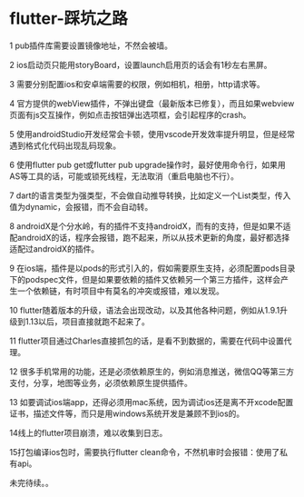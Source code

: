 # flutter-踩坑之路

1 pub插件库需要设置镜像地址，不然会被墙。

2 ios启动页只能用storyBoard，设置launch启用页的话会有1秒左右黑屏。

3 需要分别配置ios和安卓端需要的权限，例如相机，相册，http请求等。

4 官方提供的webView插件，不弹出键盘（最新版本已修复），而且如果webview页面有js交互操作，例如点击按钮弹出选项框，会引起程序的crash。

5 使用androidStudio开发经常会卡顿，使用vscode开发效率提升明显，但是经常遇到格式化代码出现乱码现象。

6 使用flutter pub get或flutter pub upgrade操作时，最好使用命令行，如果用AS等工具的话，可能或锁死线程，无法取消（重启电脑也不行）。

7 dart的语言类型为强类型，不会做自动推导转换，比如定义一个List<Widget>类型，传入值为dynamic，会报错，而不会自动转。

8 androidX是个分水岭，有的插件不支持androidX，而有的支持，但是如果不适配androidX的话，程序会报错，跑不起来，所以从技术更新的角度，最好都选择适配过androidX的插件。

9 在ios端，插件是以pods的形式引入的，假如需要原生支持，必须配置pods目录下的podspec文件，但是如果要依赖的插件又依赖另一个第三方插件，这样会产生一个依赖链，有时项目中有莫名的冲突或报错，难以发现。

10 flutter随着版本的升级，语法会出现改动，以及其他各种问题，例如从1.9.1升级到1.13以后，项目直接就跑不起来了。

11 flutter项目通过Charles直接抓包的话，是看不到数据的，需要在代码中设置代理。

12 很多手机常用的功能，还是必须依赖原生的，例如消息推送，微信QQ等第三方支付，分享，地图等业务，必须依赖原生提供插件。

13 如要调试ios端app，还得必须用mac系统，因为调试ios还是离不开xcode配置证书，描述文件等，而只是用windows系统开发是兼顾不到ios的。

14线上的flutter项目崩溃，难以收集到日志。

15打包编译ios包时，需要执行flutter clean命令，不然机审时会报错：使用了私有api。

未完待续。。

